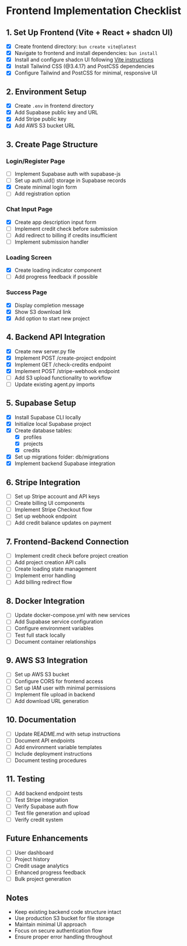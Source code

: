 # Frontend Implementation Checklist

## 1. Set Up Frontend (Vite + React + shadcn UI)
- [X] Create frontend directory: `bun create vite@latest`
- [X] Navigate to frontend and install dependencies: `bun install`
- [X] Install and configure shadcn UI following [Vite instructions](https://ui.shadcn.com/docs/installation/vite) 
- [X] Install Tailwind CSS (@3.4.17) and PostCSS dependencies
- [X] Configure Tailwind and PostCSS for minimal, responsive UI

## 2. Environment Setup
- [X] Create `.env` in frontend directory
- [X] Add Supabase public key and URL
- [X] Add Stripe public key
- [X] Add AWS S3 bucket URL

## 3. Create Page Structure
### Login/Register Page
- [ ] Implement Supabase auth with supabase-js
- [ ] Set up auth.uid() storage in Supabase records
- [X] Create minimal login form
- [ ] Add registration option

### Chat Input Page
- [X] Create app description input form
- [ ] Implement credit check before submission
- [ ] Add redirect to billing if credits insufficient
- [ ] Implement submission handler

### Loading Screen
- [X] Create loading indicator component
- [ ] Add progress feedback if possible

### Success Page
- [X] Display completion message
- [X] Show S3 download link
- [X] Add option to start new project

## 4. Backend API Integration
- [X] Create new server.py file
- [X] Implement POST /create-project endpoint
- [X] Implement GET /check-credits endpoint
- [X] Implement POST /stripe-webhook endpoint
- [ ] Add S3 upload functionality to workflow
- [ ] Update existing agent.py imports

## 5. Supabase Setup
- [X] Install Supabase CLI locally
- [X] Initialize local Supabase project
- [X] Create database tables:
  - [X] profiles
  - [X] projects
  - [X] credits
- [X] Set up migrations folder: db/migrations
- [X] Implement backend Supabase integration

## 6. Stripe Integration
- [ ] Set up Stripe account and API keys
- [ ] Create billing UI components
- [ ] Implement Stripe Checkout flow
- [ ] Set up webhook endpoint
- [ ] Add credit balance updates on payment

## 7. Frontend-Backend Connection
- [ ] Implement credit check before project creation
- [ ] Add project creation API calls
- [ ] Create loading state management
- [ ] Implement error handling
- [ ] Add billing redirect flow

## 8. Docker Integration
- [ ] Update docker-compose.yml with new services
- [ ] Add Supabase service configuration
- [ ] Configure environment variables
- [ ] Test full stack locally
- [ ] Document container relationships

## 9. AWS S3 Integration
- [ ] Set up AWS S3 bucket
- [ ] Configure CORS for frontend access
- [ ] Set up IAM user with minimal permissions
- [ ] Implement file upload in backend
- [ ] Add download URL generation

## 10. Documentation
- [ ] Update README.md with setup instructions
- [ ] Document API endpoints
- [ ] Add environment variable templates
- [ ] Include deployment instructions
- [ ] Document testing procedures

## 11. Testing
- [ ] Add backend endpoint tests
- [ ] Test Stripe integration
- [ ] Verify Supabase auth flow
- [ ] Test file generation and upload
- [ ] Verify credit system

## Future Enhancements
- [ ] User dashboard
- [ ] Project history
- [ ] Credit usage analytics
- [ ] Enhanced progress feedback
- [ ] Bulk project generation

## Notes
- Keep existing backend code structure intact
- Use production S3 bucket for file storage
- Maintain minimal UI approach
- Focus on secure authentication flow
- Ensure proper error handling throughout 